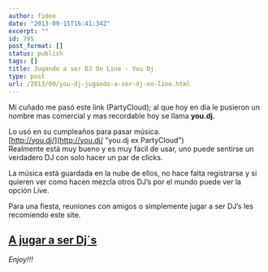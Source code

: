 ```yaml
---
author: fideo
date: "2013-09-15T16:41:34Z"
excerpt: ""
id: 795
post_format: []
status: publish
tags: []
title: Jugando a ser DJ On Line - You Dj
type: post
url: /2013/09/you-dj-jugando-a-ser-dj-on-line.html
---
```

Mi cuñado me pasó este link (PartyCloud); al que hoy en día le pusieron un nombre mas comercial y mas recordable hoy se llama **you.dj.**

Lo usó en su cumpleaños para pasar música.  
[http://you.dj/](http://you.dj/ "you.dj ex PartyCloud")  
Realmente está muy bueno y es muy fácil de usar, uno puede sentirse un verdadero DJ con solo hacer un par de clicks.

La música está guardada en la nube de ellos, no hace falta registrarse y si quieren ver como hacen mezcla otros DJ’s por el mundo puede ver la opción Live.

Para una fiesta, reuniones con amigos o simplemente jugar a ser DJ’s les recomiendo este site.

[A jugar a ser Dj´s](http://you.dj/ "you.dj ex PartyCloud")
-----------------------------------------------------------

*Enjoy!!!*
